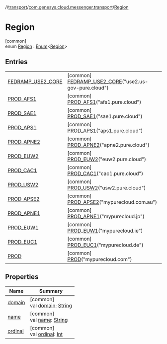 //[transport](../../../index.md)/[com.genesys.cloud.messenger.transport](../index.md)/[Region](index.md)

# Region

[common]\
enum [Region](index.md) : [Enum](https://kotlinlang.org/api/latest/jvm/stdlib/kotlin/-enum/index.html)&lt;[Region](index.md)&gt;

## Entries

| | |
|---|---|
| [FEDRAMP_USE2_CORE](-f-e-d-r-a-m-p_-u-s-e2_-c-o-r-e/index.md) | [common]<br>[FEDRAMP_USE2_CORE](-f-e-d-r-a-m-p_-u-s-e2_-c-o-r-e/index.md)("use2.us-gov-pure.cloud") |
| [PROD_AFS1](-p-r-o-d_-a-f-s1/index.md) | [common]<br>[PROD_AFS1](-p-r-o-d_-a-f-s1/index.md)("afs1.pure.cloud") |
| [PROD_SAE1](-p-r-o-d_-s-a-e1/index.md) | [common]<br>[PROD_SAE1](-p-r-o-d_-s-a-e1/index.md)("sae1.pure.cloud") |
| [PROD_APS1](-p-r-o-d_-a-p-s1/index.md) | [common]<br>[PROD_APS1](-p-r-o-d_-a-p-s1/index.md)("aps1.pure.cloud") |
| [PROD_APNE2](-p-r-o-d_-a-p-n-e2/index.md) | [common]<br>[PROD_APNE2](-p-r-o-d_-a-p-n-e2/index.md)("apne2.pure.cloud") |
| [PROD_EUW2](-p-r-o-d_-e-u-w2/index.md) | [common]<br>[PROD_EUW2](-p-r-o-d_-e-u-w2/index.md)("euw2.pure.cloud") |
| [PROD_CAC1](-p-r-o-d_-c-a-c1/index.md) | [common]<br>[PROD_CAC1](-p-r-o-d_-c-a-c1/index.md)("cac1.pure.cloud") |
| [PROD_USW2](-p-r-o-d_-u-s-w2/index.md) | [common]<br>[PROD_USW2](-p-r-o-d_-u-s-w2/index.md)("usw2.pure.cloud") |
| [PROD_APSE2](-p-r-o-d_-a-p-s-e2/index.md) | [common]<br>[PROD_APSE2](-p-r-o-d_-a-p-s-e2/index.md)("mypurecloud.com.au") |
| [PROD_APNE1](-p-r-o-d_-a-p-n-e1/index.md) | [common]<br>[PROD_APNE1](-p-r-o-d_-a-p-n-e1/index.md)("mypurecloud.jp") |
| [PROD_EUW1](-p-r-o-d_-e-u-w1/index.md) | [common]<br>[PROD_EUW1](-p-r-o-d_-e-u-w1/index.md)("mypurecloud.ie") |
| [PROD_EUC1](-p-r-o-d_-e-u-c1/index.md) | [common]<br>[PROD_EUC1](-p-r-o-d_-e-u-c1/index.md)("mypurecloud.de") |
| [PROD](-p-r-o-d/index.md) | [common]<br>[PROD](-p-r-o-d/index.md)("mypurecloud.com") |

## Properties

| Name | Summary |
|---|---|
| [domain](domain.md) | [common]<br>val [domain](domain.md): [String](https://kotlinlang.org/api/latest/jvm/stdlib/kotlin/-string/index.html) |
| [name](-p-r-o-d/index.md#-372974862%2FProperties%2F1011328436) | [common]<br>val [name](-p-r-o-d/index.md#-372974862%2FProperties%2F1011328436): [String](https://kotlinlang.org/api/latest/jvm/stdlib/kotlin/-string/index.html) |
| [ordinal](-p-r-o-d/index.md#-739389684%2FProperties%2F1011328436) | [common]<br>val [ordinal](-p-r-o-d/index.md#-739389684%2FProperties%2F1011328436): [Int](https://kotlinlang.org/api/latest/jvm/stdlib/kotlin/-int/index.html) |
